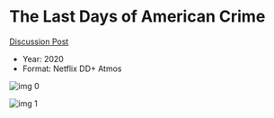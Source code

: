 # The Last Days of American Crime

[Discussion Post](https://www.avsforum.com/threads/bass-eq-for-filtered-movies.2995212/post-59807390)

* Year: 2020
* Format: Netflix DD+ Atmos

![img 0](https://i.imgur.com/MKeOub0.jpg)

![img 1](https://i.imgur.com/09JDTN5.png)

